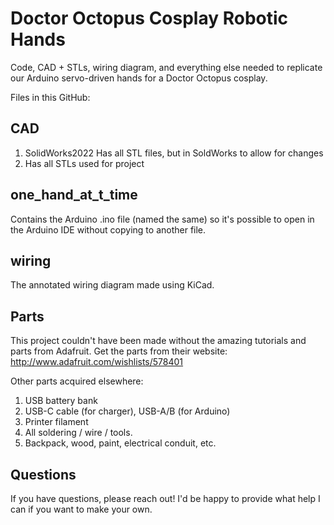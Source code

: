 # Doctor Octopus Cosplay Robotic Hands
Code, CAD + STLs, wiring diagram, and everything else needed to replicate our Arduino servo-driven hands for a Doctor Octopus cosplay.

Files in this GitHub:

## CAD
1) SolidWorks2022
    Has all STL files, but in SoldWorks to allow for changes
2) Has all STLs used for project

## one_hand_at_t_time
Contains the Arduino .ino file (named the same) so it's possible to open in the Arduino IDE without copying to another file.

## wiring
The annotated wiring diagram made using KiCad. 

## Parts
This project couldn't have been made without the amazing tutorials and parts from Adafruit. Get the parts from their website:
http://www.adafruit.com/wishlists/578401

Other parts acquired elsewhere:
1) USB battery bank
2) USB-C cable (for charger), USB-A/B (for Arduino)
3) Printer filament
4) All soldering / wire / tools.
5) Backpack, wood, paint, electrical conduit, etc.

## Questions
If you have questions, please reach out! I'd be happy to provide what help I can if you want to make your own. 